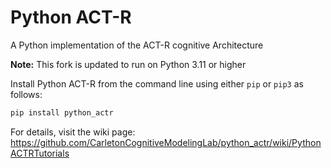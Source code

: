 # Python ACT-R

A Python implementation of the ACT-R cognitive Architecture

**Note:** This fork is updated to run on Python 3.11 or higher

Install Python ACT-R from the command line using either `pip` or `pip3` as follows:

```bash
pip install python_actr
```

For details, visit the wiki page: https://github.com/CarletonCognitiveModelingLab/python_actr/wiki/PythonACTRTutorials
